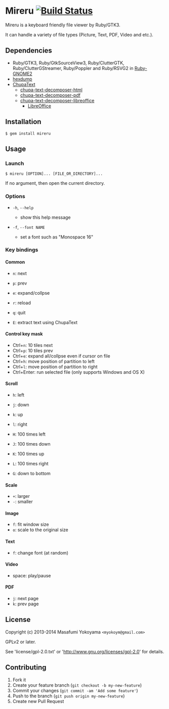 # Mireru [![Build Status](https://secure.travis-ci.org/myokoym/mireru.png?branch=master)](http://travis-ci.org/myokoym/mireru)

Mireru is a keyboard friendly file viewer by Ruby/GTK3.

It can handle a variety of file types (Picture, Text, PDF, Video and etc.).

## Dependencies

* Ruby/GTK3, Ruby/GtkSourceView3, Ruby/ClutterGTK, Ruby/ClutterGStreamer,
  Ruby/Poppler and Ruby/RSVG2 in
  [Ruby-GNOME2](http://ruby-gnome2.sourceforge.jp/)
* [hexdump](https://github.com/postmodern/hexdump)
* [ChupaText](https://github.com/ranguba/chupa-text)
  * [chupa-text-decomposer-html](https://github.com/ranguba/chupa-text-decomposer-html)
  * [chupa-text-decomposer-pdf](https://github.com/ranguba/chupa-text-decomposer-pdf)
  * [chupa-text-decomposer-libreoffice](https://github.com/ranguba/chupa-text-decomposer-libreoffice)
    * [LibreOffice](https://www.libreoffice.org/)

## Installation

    $ gem install mireru

## Usage

### Launch

    $ mireru [OPTION]... [FILE_OR_DIRECTORY]...

If no argument, then open the current directory.

### Options

* `-h`, `--help`
  * show this help message

* `-f`, `--font NAME`
  * set a font such as "Monospace 16"

### Key bindings

#### Common

* `n`: next
* `p`: prev
* `e`: expand/collpse
* `r`: reload
* `q`: quit


* `E`: extract text using ChupaText

#### Control key mask

* Ctrl+`n`: 10 tiles next
* Ctrl+`p`: 10 tiles prev
* Ctrl+`e`: expand all/collpse even if cursor on file
* Ctrl+`h`: move position of partition to left
* Ctrl+`l`: move position of partition to right
* Ctrl+Enter: run selected file (only supports Windows and OS X)

#### Scroll

* `h`: left
* `j`: down
* `k`: up
* `l`: right


* `H`: 100 times left
* `J`: 100 times down
* `K`: 100 times up
* `L`: 100 times right


* `G`: down to bottom

#### Scale

* `+`: larger
* `-`: smaller

#### Image

* `f`: fit window size
* `o`: scale to the original size

#### Text

* `f`: change font (at random)

#### Video

* space: play/pause

#### PDF

* `j`: next page
* `k`: prev page

## License

Copyright (c) 2013-2014 Masafumi Yokoyama `<myokoym@gmail.com>`

GPLv2 or later.

See 'license/gpl-2.0.txt' or 'http://www.gnu.org/licenses/gpl-2.0' for details.

## Contributing

1. Fork it
2. Create your feature branch (`git checkout -b my-new-feature`)
3. Commit your changes (`git commit -am 'Add some feature'`)
4. Push to the branch (`git push origin my-new-feature`)
5. Create new Pull Request
